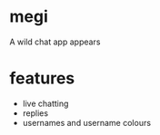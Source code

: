 # megi
A wild chat app appears

# features
- live chatting
- replies
- usernames and username colours
